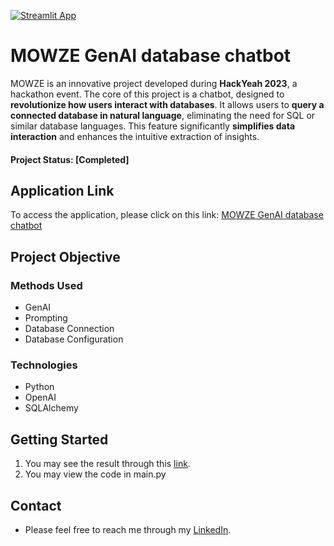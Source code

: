 [![Streamlit App](https://static.streamlit.io/badges/streamlit_badge_black_white.svg)](https://mowze-chat.streamlit.app/)

# MOWZE GenAI database chatbot

MOWZE is an innovative project developed during **HackYeah 2023**, a hackathon event. The core of this project is a chatbot, designed to **revolutionize how users interact with databases**. It allows users to **query a connected database in natural language**, eliminating the need for SQL or similar database languages. This feature significantly **simplifies data interaction** and enhances the intuitive extraction of insights.

#### Project Status: [Completed]

## Application Link
To access the application, please click on this link: [MOWZE GenAI database chatbot](https://mowze-chat.streamlit.app/)

## Project Objective

### Methods Used
* GenAI
* Prompting
* Database Connection
* Database Configuration

### Technologies
* Python
* OpenAI
* SQLAlchemy 

## Getting Started
1. You may see the result through this [link](https://mowze-chat.streamlit.app/). 
2. You may view the code in main.py

## Contact
* Please feel free to reach me through my [LinkedIn](http://linkedin.com/in/dominikdawiec/). 
